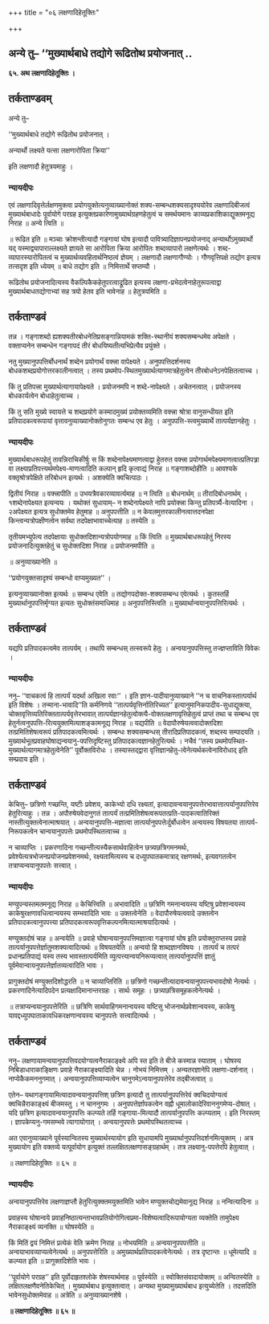 +++
title = "०६ लक्षणादिहेतूक्तिः"

+++


## अन्ये तु– ‘‘मुख्यार्थबाधे तद्योगे रूढितोथ प्रयोजनात् ..

**६५. अथ लक्षणादिहेतूक्तिः ।**

## **तर्कताण्डवम्**

अन्ये तु–

‘‘मुख्यार्थबाधे तद्योगे रूढितोथ प्रयोजनात् ।

अन्यार्थो लक्ष्यते यत्सा लक्षणारोपिता क्रिया’’

इति लक्षणादौ हेतुत्रयमाहुः ।

### **न्यायदीपः**

एवं लक्षणादिवृत्तेर्लक्षणमुक्त्वा प्रयोगयुक्तेत्यनुव्याख्यानोक्तं शक्य-सम्बन्धशक्यसादृश्ययोरेव लक्षणादिबीजत्वं मुख्यार्थबाधादेः पूर्वायोगे परग्रह इत्युक्तप्रकारेणामुख्यार्थग्रहणहेतुत्वं च समर्थयमानः काव्यप्रकाशिकाद्युक्तमनूद्य निराह ॥ अन्ये त्विति ॥

॥ रूढित इति ॥ मञ्चाः क्रोशन्तीत्यादौ गङ्गायां घोष इत्यादौ पावित्र्यादिज्ञापनप्रयोजनाद् अन्यार्थोऽमुख्यार्थो यद् यस्माद्व्यापाराल्लक्ष्यते ज्ञायते सा आरोपिता क्रिया आरोपितः शब्दव्यापारो लक्षणेत्यर्थः । शब्द-व्यापारस्यारोपितत्वं च मुख्यार्थव्यवहितार्थनिष्ठत्वं ज्ञेयम् । लक्षणादौ लक्षणागौण्योः । गौणवृत्तिपक्षे तद्योग इत्यत्र तत्सदृश इति ध्येयम् ॥ बाधे तद्योग इति ॥ निमित्तार्थे सप्तम्यौ ।

रूढितोथ प्रयोजनादित्यस्य वैकल्पिकैकहेतुपरत्वाद्रूढित इत्यस्य लक्षणा-प्रभेदत्वेनाहेतुरूपत्वाद्वा मुख्यार्थबाधतद्योगाभ्यां सह त्रयो हेतव इति भावेनाह ॥ हेतुत्रयमिति ॥

## **तर्कताण्डवं**

तन्न । गङ्गाशब्दो ह्यशक्यतीरबोधनेतिप्रसङ्गान्नियामकं शक्ति-स्थानीयं शक्यसम्बन्धमेव अपेक्षते । वक्ताप्यनेन सम्बन्धेन गङ्गापदं तीरं बोधयिष्यतीत्यभिप्रेत्यैव प्रयुंक्ते ।

नतु मुख्यानुपपत्तिर्बोधनार्थं शब्देन प्रयोगार्थं वक्त्त्रा वापेक्ष्यते । अनुपपत्तिदर्शनस्य बोधकशब्दप्रयोगोत्तरकालीनत्वात् । तस्य प्रथमोप-स्थितमुख्यार्थत्यागमात्रहेतुत्वेन तीरबोधनेऽनपेक्षितत्वाच्च ।

किं तु प्रतिपत्त्रा मुख्यार्थत्यागायापेक्ष्यते । प्रयोजनमपि न शब्दे-नापेक्ष्यते । अचेतनत्वात् । प्रयोजनस्य बोधकार्यत्वेन बोधाहेतुत्वाच्च ।

किं तु सति मुख्ये स्वायत्ते च शब्दप्रयोगे कस्मादमुख्यं प्रयोक्तव्यमिति वक्त्त्रा श्रोत्रा वानुसन्धीयत इति प्रतिपादकत्वरूपायां वृत्तावनुव्याख्यानोक्तोनुगतः सम्बन्ध एव हेतुः । अनुपपत्ति-स्त्वमुख्यार्थे तात्पर्यज्ञानहेतुः ।

### **न्यायदीपः**

मुख्यार्थबाधरूपहेतुं तावन्निराचिकीर्षुः स किं शब्देनापेक्ष्यमाणत्वाद्वा हेुतरुत वक्त्त्रा प्रयोगार्थमपेक्ष्यमाणत्वात्प्रतिपत्र्रा वा लक्ष्याप्रतिपत्त्यर्थमपेक्ष्य-माणत्वादिति कल्पान् हृदि कृत्वाद्यं निराह ॥ गङ्गाशब्दोहीति ॥ आवश्यके वक्तृश्रोत्रपेक्षिते तरिबोधन इत्यर्थः । अशक्येति क्वचित्पाठः ।

द्वितीयं निराह ॥ वक्त्त्रापीति ॥ उभयत्रैवकारव्यावर्त्यमाह ॥ न त्विति ॥ बोधनार्थम् ॥ तीरादिबोधनार्थम् । १शब्देनापेक्ष्यत इत्यन्वयः । यथोक्तं सुधायाम्– न शब्देनापेक्ष्यते नापि प्रयोक्त्त्रा किन्तु प्रतिपर्त्र्यै-वेत्यादिना । २अपेक्ष्यत इत्यत्र सुधोक्तमेव हेतुमाह ॥ अनुपपत्तीति ॥ न केवलमुत्तरकालीनत्वात्तदनपेक्षा किन्त्वन्यत्रोपक्षीणत्वेन सर्वथा तदपेक्षाभावाच्चेत्याह ॥ तस्येति ॥

तृतीयमभ्युपेत्य तदपेक्षायाः सुधोक्तदिशान्यत्रोपयोगमाह ॥ किं त्विति ॥ मुख्यार्थबाधरूपहेतुं निरस्य प्रयोजनादित्युक्तहेतुं च सुधोक्तदिशा निराह ॥ प्रयोजनमपीति ॥

॥ अनुव्याख्यानेति ॥

‘‘प्रयोगयुक्तसादृश्यं सम्बन्धो वाप्यमुख्यत’’ ।

इत्यनुव्याख्यानोक्त इत्यर्थः ॥ सम्बन्ध एवेति ॥ तद्योगपदोक्त-शक्यसम्बन्ध एवेत्यर्थः । कुतस्तर्हि मुख्यार्थानुपपत्तिर्मृग्यत इत्यतः सुधोक्तंसमाधिमाह ॥ अनुपपत्तिस्त्विति ॥ मुख्यार्थान्वयानुपपत्तिरित्यर्थः ।

## **तर्कताण्डवं**

यद्यपि प्रतिपादकत्वमेव तात्पर्यम् । तथापि सम्बन्धस् तत्स्वरूपे हेतुः । अन्वयानुपपत्तिस्तु तज्ज्ञप्ताविति विवेकः ।

### **न्यायदीपः**

ननु– ‘‘वाचकत्वं हि तात्पर्यं यदर्था अखिला रवाः’’ । इति ज्ञान-पादीयानुव्याख्याने ’’न च वाचनिकस्तात्पर्यार्थ इति विशेषः । तन्माना-भावादि’’ति कर्मनिणये ‘‘तात्पर्यवृत्तिर्नातिरिच्यत’’ इत्यानुमानिकपादीय-सुधाद्युक्त्या, चोक्तवृत्तिव्यतिरिक्ततात्पर्यवृत्तेरभावात् तात्पर्यज्ञानहेतुत्वोक्त्यै-वोक्तलक्षणावृत्तिहेतुत्वं प्राप्तं तथा च सम्बन्ध एव हेतुर्नत्वनुपपत्ति-रित्ययुक्तमित्याशङ्कामनूद्य निराह ॥ यद्यपीति ॥ वेदापौरुषेयत्ववादोक्तदिशा तत्प्रमितिशेषत्वरूपं प्रतिपादकत्वमित्यर्थः । सम्बन्धः शक्यसम्बन्धस् तीरादिप्रतिपादकत्वं, शब्दस्य सम्पादयति । मुख्यार्थभूतप्रवाहघोषाद्यन्वयानु-पपत्तिदृष्टिस्तु प्रतिपादकत्वज्ञानहेतुरित्यर्थः । नचैवं ‘‘तस्य प्रथमोपस्थित-मुख्यार्थत्यागमात्रहेतुत्वेनेति’’ पूर्वोक्तविरोधः । तस्यास्तद्द्वारा वृत्तिज्ञानहेतु-त्वेनेत्यर्थकत्वेनाविरोधाद् इति सम्प्रदाय इति ।

## **तर्कताण्डवं**

केचित्तु– छत्रिणो गच्छन्ति, यष्टीः प्रवेशय, काकेभ्यो दधि रक्ष्यतां, इत्यादावन्वयानुपपत्तेरभावात्तात्पर्यानुपपत्तिरेव हेतुरित्याहुः । तन्न । अपौरुषेयवेदानुगतं तात्पर्यं तत्प्रमितिशेषत्वरूपतत्प्रति-पादकत्वातिरिक्तं नास्तीत्युक्तत्वेनात्माश्रयात् । अन्वयानुपपत्ति-मज्ञात्वा तात्पर्यानुपपत्तेःर्दुर्बोधत्वेन अन्वयस्य विषयतया तात्पर्य-निरूपकत्वेन चान्वयानुपपत्तेः प्रथमोपस्थितत्वाच्च ॥

न चाव्याप्तिः । प्रकरणादिना गच्छन्तीत्यस्यैकसार्थवाहित्वेन छत्र्यछत्रिगमनमर्थः, प्रवेश्येत्यत्रभोजनप्रयोजनप्रवेशनमर्थः, रक्ष्यतामित्यस्य च दध्युपघातकमात्राद् रक्षणमर्थः, इत्यवगतत्वेन तत्राप्यन्वयानुपपत्तेः सत्त्वात् ।

### **न्यायदीपः**

मण्युपन्यस्तमतमनूद्य निराह ॥ केचित्त्विति ॥ अभावादिति ॥ छत्रिणि गमनान्वयस्य यष्टिषु प्रवेशान्वयस्य काकेषुरक्षणावधित्वान्वयस्य सम्भवादिति भावः ॥ उक्तत्वेनेति ॥ वेदापौरुषेयत्ववादे उक्तत्वेन प्रतिपादकत्वानुपपत्त्या प्रतिपादकत्वरूपवृत्तिकल्पनमित्यात्माश्रयादित्यर्थः ।

मण्युक्तदोषं चाह ॥ अन्वयेति ॥ प्रवाहे घोषान्वयानुपपत्तिमज्ञात्वा गङ्गायां घोष इति प्रयोक्तुराप्तस्य प्रवाहे तात्पर्यानुपपत्तेर्ज्ञातुमशक्यत्वादित्यर्थः ॥ विषयतयेति ॥ अन्वयो हि शाब्दज्ञानविषयः । तात्पर्यं च तत्परं प्रधानप्रतिपाद्यं यस्य तस्य भावस्तात्पर्यमिति व्युत्पत्त्यान्वयनिरूप्यत्वात् तात्पर्यानुपपत्तिं ज्ञातुं पूर्वमेवान्वायनुपपत्तेर्ज्ञातव्यत्वादिति भावः ।

प्रागुक्तदोषं मण्युक्तदिशोद्धरति ॥ न चाव्याप्तिरिति ॥ छत्रिणो गच्छन्तीत्यादावन्वयानुपपत्त्यभावदोषो नेत्यर्थः । प्रकरणादिनेत्यादिपदेन प्रत्यक्षादिमानान्तरग्रहः । सार्थः समूहः । छत्र्यछत्रिसमूहकत्वेनेत्यर्थः ।

॥ तत्राप्यन्वयानुपपत्तेरिति ॥ छत्रिणि सार्थवाहिगमनान्वयस्य यष्टिसु भोजनार्थप्रवेशान्वयस्य, काकेषु यावद्दध्युपघाताकावधिकरक्षणान्वयस्य चानुपपत्तेः सत्त्वादित्यर्थः ।

## **तर्कताण्डवं**

ननु– लक्षणायामन्वयानुपपत्तिवदयोग्यत्वनैराकाङ्क्ष्ये अपि स्त इति ते बीजे कस्मान्न स्याताम् । घोषस्य निबिडाधाराकाङ्क्षिणः प्रवाहे नैराकाङ्क्ष्यादिति चेन्न । नोभयं निमित्तम् । अन्यतरज्ञानेपि लक्षणा-दर्शनात् । नाप्येकैकमननुगमात् । अन्वयानुपपत्तिव्याप्यत्वेन चानुगमेऽन्वयानुपपत्तेरेव तद्बीजत्वात् ॥

एतेन– यथागङ्गायामित्यादावन्वयानुपपत्तिश् छत्रिण इत्यादौ तु तात्पर्यानुुपपत्तिरेवं क्वचिदयोग्यत्वं क्वचिन्नैराकाङ्क्ष्यं बीजमस्तु । न चाननुगमः । अनुपपत्तेर्ज्ञापकत्वेन वह्नौ धूमालोकादेरिवाननुगमेप्य-दोषात् । यदि छत्रिण इत्यादावन्वयानुपपत्तिः कल्प्यते तर्हि गङ्गाया-मित्यादौ तात्पर्यानुपपत्तिः कल्प्यताम् । इति निरस्तम् । ज्ञापकेप्यनु-गमसम्भवे त्यागायोगात् । अन्वयानुपपत्तेः प्रथमोपस्थितत्वाच्च ।

अत एवानुव्याख्याने पूर्वस्यान्वितस्य मुख्यार्थस्यायोग इति सुधायामपि मुख्यार्थानुपपत्तिदर्शनमित्युक्तम् । अत्र मुख्यायोग इति वक्तव्ये यत्पूर्वायोग इत्युक्तं तल्लक्षितलक्षणासङ्ग्रहार्थम् । तत्र लक्ष्यानु-पपत्तेरपि हेतुत्वात् ।

॥ लक्षणादिहेतूक्तिः ॥ ६५ ॥

### **न्यायदीपः**

अन्वयानुपपत्तिरेव लक्षणाज्ञप्तौ हेतुरित्युक्क्तमयुक्तमिति भावेन मण्युक्तचोद्यमेवानूद्य निराह ॥ नन्वित्यादिना ॥

प्रवाहस्य घोषान्वये प्रवाहनिष्ठात्यन्ताभावप्रतियोगोगित्वप्रमा-विशेष्यत्वादिरूपायोग्यता व्यक्तेति तामुपेक्ष्य नैराकाङ्क्ष्यं व्यनक्ति ॥ घोषस्येति ॥

किं मितिं द्वयं निमित्तं प्रत्येकं वेति क्रमेण निराह ॥ नोभयमिति ॥ अन्वयानुपपपत्तीति ॥ अन्वयाभावव्याप्यत्वेनेत्यर्थः ॥ अनुपपत्तेरिति ॥ अमुख्यार्थप्रतिपादकत्वेनेत्यर्थः । तत्र दृष्टान्तः ॥ धूमेत्यादि ॥ कल्प्यत इति ॥ प्रागुक्तदिशेति भावः ।

‘‘पूर्वायोगे परग्रह’’ इति पूर्वोदाहृतश्लोके शेषस्यार्थमाह ॥ पूर्वस्येति ॥ स्वोक्तिसंवादायोक्तम् ॥ अन्वितस्येति ॥ लक्षितलक्षणैवनेतिकेचित् । मुख्यार्थबाध इत्युक्तत्वात् । अन्यथा मुख्यामुख्यार्थबाध इत्युच्येतेति । तदसदिति भावेनसुधोक्तमेवाह ॥ अत्रेति ॥ अनुव्याख्यानशेषे ।

**॥ लक्षणादिहेतूक्तिः ॥ ६५ ॥**

